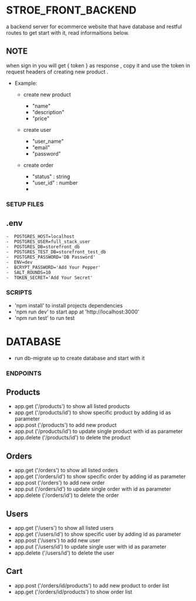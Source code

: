 # STROE_FRONT_BACKEND
<!--  -->
a backend server for ecommerce website that have database and restful routes
to get start with it, read informaitions below.
<!--  -->
## NOTE
<!--  -->
when sign in you will get { token } as response , copy it and
use the token in request headers of creating new product .
<!--  -->
-  Example:

    -   create new product

        -   "name"
        -   "description"
        -   "price"

    -   create user

        -   "user_name"
        -   "email"
        -   "password"

    -   create order
        -   "status" : string
        -   "user_id" : number
        -

### SETUP FILES

## .env

    -  POSTGRES_HOST=localhost
    -  POSTGRES_USER=full_stack_user
    -  POSTGRES_DB=storefront_db
    -  POSTGRES_TEST_DB=storefront_test_db
    -  POSTGRES_PASSWORD='DB Password'
    -  ENV=dev
    -  BCRYPT_PASSWORD='Add Your Pepper'
    -  SALT_ROUNDS=10
    -  TOKEN_SECRET='Add Your Secret'

### SCRIPTS

-   'npm install' to install projects dependencies
-   'npm run dev' to start app at 'http://localhost:3000'
-   'npm run test' to run test

# DATABASE

-   run db-migrate up to create database and start with it

### ENDPOINTS

## Products

-   app.get ('/products') to show all listed products
-   app.get ('/products/id') to show specific product by adding id as parameter
-   app.post ('/products') to add new product
-   app.put ('/products/id') to update single product with id as parameter
-   app.delete ('/products/id') to delete the product

## Orders

-   app.get ('/orders') to show all listed orders
-   app.get ('/orders/id') to show specific order by adding id as parameter
-   app.post ('/orders') to add new order
-   app.put ('/orders/id') to update single order with id as parameter
-   app.delete ('/orders/id') to delete the order

## Users

-   app.get ('/users') to show all listed users
-   app.get ('/users/id') to show specific user by adding id as parameter
-   app.post ('/users') to add new user
-   app.put ('/users/id') to update single user with id as parameter
-   app.delete ('/users/id') to delete the user

## Cart

-   app.post ('/orders/id/products') to add new product to order list
-   app.get ('/orders/id/products') to show order list
